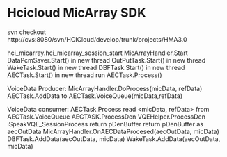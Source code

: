 # Hcicloud MicArray SDK

svn checkout http://cvs:8080/svn/HCICloud/develop/trunk/projects/HMA3.0

hci_micarray.hci_micarray_session_start
    MicArrayHandler.Start
        DataPcmSaver.Start() in new thread
        OutPutTask.Start() in new thread
        WakeTask.Start() in new thread
        DBFTask.Start() in new thread
        AECTask.Start() in new thread run AECTask.Process()

VoiceData Producer:
MicArrayHandler.DoProcess(micData, refData)
AECTask.AddData to AECTask.VoiceQueue(micData,refData)

VoiceData consumer:
AECTask.Process read <micData, refData> from AECTask.VoiceQueue
    AECTASK.ProcessDen
        VQEHelper.ProcessDen
            iSpeakVQE_SessionProcess
            return pDenBuffer
        return pDenBuffer as aecOutData
        MicArrayHandler.OnAECDataProcesed(aecOutData, micData)
            DBFTask.AddData(aecOutData, micData)
            WakeTask.AddData(aecOutData, micData)
            